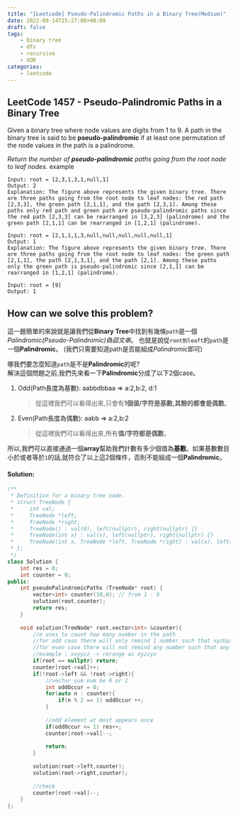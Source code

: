 ```yaml
---
title: "[Leetcode] Pseudo-Palindromic Paths in a Binary Tree(Medium)"
date: 2022-09-14T15:27:08+08:00
draft: false
tags:
    - binary tree
    - dfs
    - recursive
    - XOR
categories:
    - leetcode
---
```


## LeetCode 1457 - Pseudo-Palindromic Paths in a Binary Tree

Given a binary tree where node values are digits from 1 to 9. A path in the binary tree is said to be **pseudo-palindromic** if at least one permutation of the node values in the path is a palindrome.

*Return the number of **pseudo-palindromic** paths going from the root node to leaf nodes.*
example
```
Input: root = [2,3,1,3,1,null,1]
Output: 2 
Explanation: The figure above represents the given binary tree. There are three paths going from the root node to leaf nodes: the red path [2,3,3], the green path [2,1,1], and the path [2,3,1]. Among these paths only red path and green path are pseudo-palindromic paths since the red path [2,3,3] can be rearranged in [3,2,3] (palindrome) and the green path [2,1,1] can be rearranged in [1,2,1] (palindrome).
```
```
Input: root = [2,1,1,1,3,null,null,null,null,null,1]
Output: 1 
Explanation: The figure above represents the given binary tree. There are three paths going from the root node to leaf nodes: the green path [2,1,1], the path [2,1,3,1], and the path [2,1]. Among these paths only the green path is pseudo-palindromic since [2,1,1] can be rearranged in [1,2,1] (palindrome).
```
```
Input: root = [9]
Output: 1
```
## How can we solve this problem?
這一題簡單的來說就是讓我們從**Binary Tree**中找到有幾條`path`是一個*Palindromic(Pseudo-Palindromic)偽迴文串*。
也就是說從`root到leaft`的`path`是一個**Palindromic**。 (我們只需要知道path是否能組成*Palindromic*即可) 

哪我們要怎麼知道`path`是不是**Palindromic**的呢?  
解決這個問題之前,我們先來看一下**Palindromic**分成了以下2個case。  
1. Odd(Path長度為基數): aabbdbbaa => a:2,b:2, d:1 
    > 從這裡我們可以看得出來,只會有**1個值/字符是基數,其餘的都會是偶數**。
2. Even(Path長度為偶數): aabb => a:2,b:2
    > 從這裡我們可以看得出來,所有**值/字符都是偶數**。

所以,我們可以直接通過一個**array**幫助我們計數有多少個值為**基數**。如果基數數目小於或者等於`1`的話,就符合了以上這2個條件，否則不能組成一個**Palindromic**。
#### Solution:
```c++
/**
 * Definition for a binary tree node.
 * struct TreeNode {
 *     int val;
 *     TreeNode *left;
 *     TreeNode *right;
 *     TreeNode() : val(0), left(nullptr), right(nullptr) {}
 *     TreeNode(int x) : val(x), left(nullptr), right(nullptr) {}
 *     TreeNode(int x, TreeNode *left, TreeNode *right) : val(x), left(left), right(right) {}
 * };
 */
class Solution {
    int res = 0;
    int counter = 0;
public:
    int pseudoPalindromicPaths (TreeNode* root) {
        vector<int> counter(10,0); // from 1 - 9
        solution(root,counter);
        return res;
    }
    
    void solution(TreeNode* root,vector<int> &counter){
        //m uses to count how many number in the path
        //for odd case there will only remind 1 number such that xyzUyxz l
        //for even case there will not remind any number such that any number in the path occurs twice
        //example : xxyyzz -> rerange as xyzzyx
        if(root == nullptr) return;
        counter[root->val]++;
        if(!root->left && !root->right){
            //vector sum num be 0 or 1
            int oddOccur = 0;
            for(auto n : counter){
                if(n % 2 == 1) oddOccur ++;
            }
            
            //odd element at most appears once
            if(oddOccur <= 1) res++;
            counter[root->val]--;
            
            return;
        }
    
        solution(root->left,counter);
        solution(root->right,counter);
        
        //check
        counter[root->val]--;
    }
};
```

